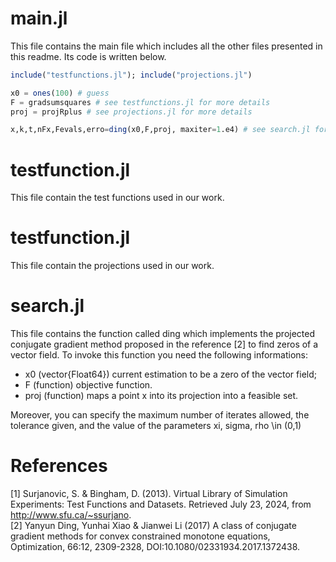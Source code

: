 # main.jl
This file contains the main file which includes all the other files presented in this readme. Its code is written below.

```julia
include("testfunctions.jl"); include("projections.jl")

x0 = ones(100) # guess
F = gradsumsquares # see testfunctions.jl for more details
proj = projRplus # see projections.jl for more details

x,k,t,nFx,Fevals,erro=ding(x0,F,proj, maxiter=1.e4) # see search.jl for more details
```
# testfunction.jl
This file contain the test functions used in our work.

# testfunction.jl
This file contain the projections used in our work.

# search.jl
This file contains the function called ding which implements the projected conjugate gradient method proposed in the reference [2] to find zeros of a vector field. To invoke this function you need the following informations:

- x0 (vector{Float64}) current estimation to be a zero of the vector field;
- F (function) objective function.
- proj (function) maps a point x into its projection into a feasible set.

Moreover, you can specify the maximum number of iterates allowed, the tolerance given, and the value of the parameters xi, sigma, rho \in (0,1)
# References 
[1] Surjanovic, S. & Bingham, D. (2013). Virtual Library of Simulation Experiments: Test Functions and Datasets. Retrieved July 23, 2024, from http://www.sfu.ca/~ssurjano.  
[2] Yanyun Ding, Yunhai Xiao & Jianwei Li (2017) A class of conjugate gradient methods for convex constrained monotone equations, Optimization, 66:12, 2309-2328, DOI:10.1080/02331934.2017.1372438.


